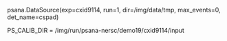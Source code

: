 psana.DataSource(exp=cxid9114,
                 run=1,
                 dir=/img/data/tmp,
                 max_events=0,
                 det_name=cspad)

PS_CALIB_DIR = /img/run/psana-nersc/demo19/cxid9114/input
